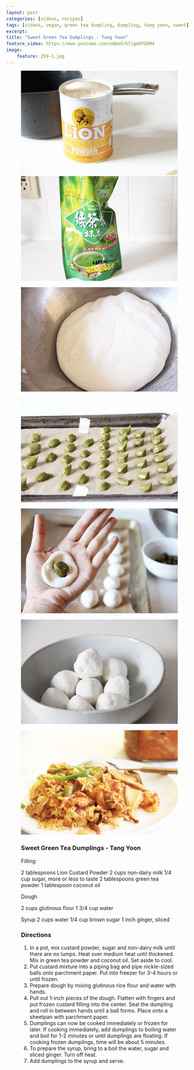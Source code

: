 ```yaml
---
layout: post
categories: [videos, recipes]
tags: [videos, vegan, green tea dumpling, dumpling, tang yoon, sweet]
excerpt: 
title: "Sweet Green Tea Dumplings - Tang Yoon"
feature_video: https://www.youtube.com/embed/k7igmOYG8M4
image:
    feature: 259-1.jpg
---
```


<figure class="half">
<img src="/images/259-3.jpg">
<img src="/images/259-4.jpg">
</figure>

<figure>
    <img src="/images/259-5.jpg">
</figure> 

<figure>
    <img src="/images/259-2.jpg">
</figure> 

<figure>
    <img src="/images/259-6.jpg">
</figure> 


<figure>
    <img src="/images/259-7.jpg">
</figure> 


<figure>
    <img src="/images/258-1.jpg">
</figure> 



<figure class="ingredients" markdown="1">

### Sweet Green Tea Dumplings - Tang Yoon

Filling:

2 tablespoons Lion Custard Powder
2 cups non-dairy milk
1/4 cup sugar, more or less to taste
2 tablespoons green tea powder 
1 tablespoon coconut oil

Dough

2 cups glutinous flour
1 3/4 cup water

Syrup
2 cups water
1/4 cup brown sugar
1 inch ginger, sliced
</figure>


<figure class="directions" markdown="1">

### Directions

1. In a pot, mix custard powder, sugar and non-dairy milk until there are no lumps.  Heat over medium heat until thickened.  Mix in green tea powder and coconut oil.  Set aside to cool.
2. Put custard mixture into a piping bag and pipe nickle-sized balls onto parchment paper.  Put into freezer for 3-4 hours or until frozen.
3. Prepare dough by mixing glutinous rice flour and water with hands.
4. Pull out 1-inch pieces of the dough.  Flatten with fingers and put frozen custard filling into the center.  Seal the dumpling and roll in between hands until a ball forms.  Place onto a sheetpan with parchment paper.
5. Dumplings can now be cooked immediately or frozen for later.  If cooking immediately, add dumplings to boiling water and boil for 1-2 minutes or until dumplings are floating.  If cooking frozen dumplings, time will be about 5 minutes.
6. To prepare the syrup, bring to a boil the water, sugar and sliced ginger.  Turn off heat.
7. Add dumplings to the syrup and serve.

</figure>
